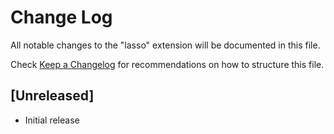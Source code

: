 # Change Log

All notable changes to the "lasso" extension will be documented in this file.

Check [Keep a Changelog](http://keepachangelog.com/) for recommendations on how to structure this file.

## [Unreleased]

- Initial release